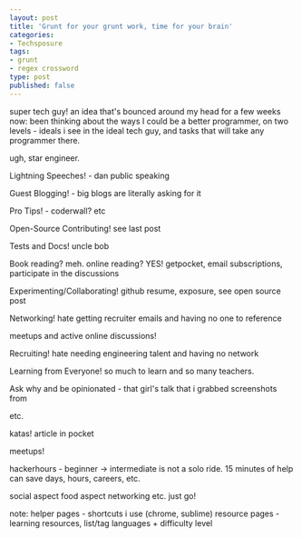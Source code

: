 ```yaml
---
layout: post
title: 'Grunt for your grunt work, time for your brain'
categories:
- Techsposure
tags:
- grunt
- regex crossword
type: post
published: false
---
```


super tech guy! an idea that's bounced around my head for a few weeks now: been thinking about the ways I could be a better programmer, on two levels - ideals i see in the ideal tech guy, and tasks that will take any programmer there.

ugh, star engineer.

Lightning Speeches! - dan public speaking

Guest Blogging! - big blogs are literally asking for it

Pro Tips! - coderwall? etc

Open-Source Contributing! see last post

Tests and Docs! uncle bob

Book reading? meh. online reading? YES! getpocket, email subscriptions, participate in the discussions

Experimenting/Collaborating! github resume, exposure, see open source post

Networking! hate getting recruiter emails and having no one to reference

meetups and active online discussions!

Recruiting! hate needing engineering talent and having no network

Learning from Everyone! so much to learn and so many teachers. 

Ask why and be opinionated - that girl's talk that i grabbed screenshots from

etc.


katas! article in pocket




meetups!

hackerhours - beginner -> intermediate is not a solo ride. 15 minutes of help can save days, hours, careers, etc.

social aspect
food aspect
networking
etc.
just go!




note: 
helper pages - shortcuts i use (chrome, sublime)
resource pages - learning resources, list/tag languages + difficulty level
